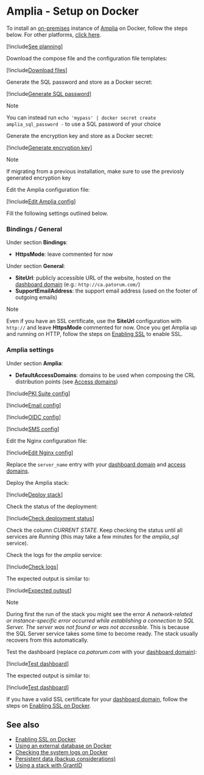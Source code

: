 ﻿# Amplia - Setup on Docker

To install an [on-premises](../index.md) instance of [Amplia](../../index.md) on Docker, follow the steps below. For other platforms, [click here](../index.md).

[!include[See planning](../includes/see-planning.md)]

Download the compose file and the configuration file templates:

[!include[Download files](../../../../../includes/amplia/docker/download.md)]

Generate the SQL password and store as a Docker secret:

[!include[Generate SQL password](../../../../../includes/amplia/docker/gen-sql-password.md)]

> [!NOTE]
> You can instead run `echo 'mypass' | docker secret create amplia_sql_password -` to use a SQL password of your choice

Generate the encryption key and store as a Docker secret:

[!include[Generate encryption key](../../../../../includes/amplia/docker/gen-encryption-key.md)]

> [!NOTE]
> If migrating from a previous installation, make sure to use the previosly generated encryption key

Edit the Amplia configuration file:

[!include[Edit Amplia config](../../../../../includes/amplia/docker/edit-amplia-config.md)]

Fill the following settings outlined below.

### Bindings / General

Under section **Bindings**:

* **HttpsMode**: leave commented for now

Under section **General**:

* **SiteUrl**: publicly accessible URL of the website, hosted on the [dashboard domain](../index.md#dashboard-domain) (e.g.: `http://ca.patorum.com/`)
* **SupportEmailAddress**: the support email address (used on the footer of outgoing emails)

> [!NOTE]
> Even if you have an SSL certificate, use the **SiteUrl** configuration with `http://` and leave **HttpsMode** commented for now. Once you get Amplia
> up and running on HTTP, follow the steps on [Enabling SSL](enable-ssl.md) to enable SSL.

### Amplia settings

Under section **Amplia**:

* **DefaultAccessDomains**: domains to be used when composing the CRL distribution points (see [Access domains](../index.md#access-domains))

[!include[PKI Suite config](../includes/pki-config.md)]

[!include[Email config](../includes/email-config.md)]

[!include[OIDC config](../includes/oidc-config.md)]

[!include[SMS config](../includes/sms-config.md)]

Edit the Nginx configuration file:

[!include[Edit Nginx config](../../../../../includes/amplia/docker/edit-nginx-config.md)]

Replace the `server_name` entry with your [dashboard domain](../index.md#dashboard-domain)
and [access domains](../index.md#access-domains).

Deploy the Amplia stack:

[!include[Deploy stack](../../../../../includes/amplia/docker/deploy.md)]

Check the status of the deployment:

[!include[Check deployment status](../../../../../includes/amplia/docker/check-deploy.md)]

Check the column *CURRENT STATE*. Keep checking the status until all services are *Running* (this may take a few minutes for the *amplia_sql* service).

Check the logs for the *amplia* service:

[!include[Check logs](../../../../../includes/amplia/docker/check-logs-amplia.md)]

The expected output is similar to:

[!include[Expected output](../../../../../includes/amplia/docker/check-logs-amplia-output.md)]

> [!NOTE]
> During first the run of the stack you might see the error *A network-related or instance-specific error occurred while establishing a connection to SQL Server. The server was not found or was not accessible.*
> This is because the SQL Server service takes some time to become ready. The stack usually recovers from this automatically.

Test the dashboard (replace *ca.patorum.com* with your [dashboard domain](../index.md#dashboard-domain)):

[!include[Test dashboard](../../../../../includes/amplia/docker/test-dashboard.md)]

The expected output is similar to:

[!include[Test dashboard](../../../../../includes/amplia/linux/test-service-output.md)]

If you have a valid SSL certificate for your [dashboard domain](../index.md#dashboard-domain), follow the steps on [Enabling SSL on Docker](enable-ssl.md).

## See also

* [Enabling SSL on Docker](enable-ssl.md)
* [Using an external database on Docker](external-db.md)
* [Checking the system logs on Docker](check-logs.md)
* [Persistent data (backup considerations)](persistent-data.md)
* [Using a stack with GrantID](internal-grantid.md)

